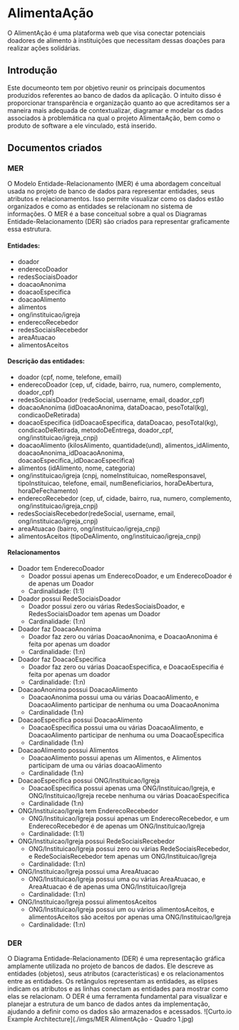 # AlimentaAção

O AlimentAção é uma plataforma web que visa conectar potenciais doadores de alimento à instituições que necessitam dessas doações para realizar ações solidárias. 

## Introdução
Este documeonto tem por objetivo reunir os principais documentos produzidos referentes ao banco de dados da aplicação. O intuito disso é proporcionar transparência e organização quanto ao que acreditamos ser a maneira mais adequada de contextualizar, diagramar e modelar os dados associados à problemática na qual o projeto AlimentaAção, bem como o produto de software a ele vinculado, está inserido.

## Documentos criados

### MER
O Modelo Entidade-Relacionamento (MER) é uma abordagem conceitual usada no projeto de banco de dados para representar entidades, seus atributos e relacionamentos. Isso permite visualizar como os dados estão organizados e como as entidades se relacionam no sistema de informações. O MER é a base conceitual sobre a qual os Diagramas Entidade-Relacionamento (DER) são criados para representar graficamente essa estrutura.
#### Entidades:
- doador
- enderecoDoador
- redesSociaisDoador
- doacaoAnonima
- doacaoEspecifica
- doacaoAlimento
- alimentos
- ong/instituicao/igreja
- enderecoRecebedor
- redesSociaisRecebedor
- areaAtuacao
- alimentosAceitos

#### Descrição das entidades:
- doador (cpf, nome, telefone, email)
- enderecoDoador (cep, uf, cidade, bairro, rua, numero, complemento, doador_cpf)
- redesSociaisDoador (redeSocial, username, email, doador_cpf)
- doacaoAnonima (idDoacaoAnonima, dataDoacao, pesoTotal(kg), condicaoDeRetirada)
- doacaoEspecifica (idDoacaoEspecifica, dataDoacao, pesoTotal(kg), condicaoDeRetirada, metodoDeEntrega, doador_cpf, ong/instituicao/igreja_cnpj)
- doacaoAlimento (kilosAlimento, quantidade(und), alimentos_idAlimento, doacaoAnonima_idDoacaoAnonima, doacaoEspecifica_idDoacaoEspecifica)
- alimentos (idAlimento, nome, categoria)
- ong/instituicao/igreja (cnpj, nomeInstituicao, nomeResponsavel, tipoInstituicao, telefone, email, numBeneficiarios, horaDeAbertura, horaDeFechamento)
- enderecoRecebedor (cep, uf, cidade, bairro, rua, numero, complemento, ong/instituicao/igreja_cnpj)
- redesSociaisRecebedor(redeSocial, username, email, ong/instituicao/igreja_cnpj)
- areaAtuacao (bairro, ong/instituicao/igreja_cnpj)
- alimentosAceitos (tipoDeAlimento, ong/instituicao/igreja_cnpj)

#### Relacionamentos
- Doador tem EnderecoDoador
  - Doador possui apenas um EnderecoDoador, e um EnderecoDoador é de apenas um Doador
  - Cardinalidade: (1:1)
- Doador possui RedeSociaisDoador
  - Doador possui zero ou várias RedesSociaisDoador, e RedesSociaisDoador tem apenas um Doador
  - Cardinalidade: (1:n)
- Doador faz DoacaoAnonima
  - Doador faz zero ou várias DoacaoAnonima, e DoacaoAnonima é feita por apenas um doador
  - Cardinalidade: (1:n)
- Doador faz DoacaoEspecifica
  - Doador faz zero ou várias DoacaoEspecifica, e DoacaoEspecifia é feita por apenas um doador
  - Cardinalidade: (1:n)
- DoacaoAnonima possui DoacaoAlimento
  - DoacaoAnonima possui uma ou várias DoacaoAlimento, e DoacaoAlimento participar de nenhuma ou uma DoacaoAnonima
  - Cardinalidade (1:n)
- DoacaoEspecifica possui DoacaoAlimento
  - DoacaoEspecifica possui uma ou várias DoacaoAlimento, e DoacaoAlimento participar de nenhuma ou uma DoacaoEspecifica
  - Cardinalidade (1:n)
- DoacaoAlimento possui Alimentos
  - DoacaoAlimento possui apenas um Alimentos, e Alimentos participam de uma ou várias doacaoAlimento
  - Cardinalidade (1:n)
- DoacaoEspecifica possui ONG/Instituicao/Igreja
  - DoacaoEspecifica possui apenas uma ONG/Instituicao/Igreja, e ONG/Instituicao/Igreja recebe nenhuma ou várias DoacaoEspecifica
  - Cardinalidade (1:n)
- ONG/Instituicao/Igreja tem EnderecoRecebedor
  - ONG/Instituicao/Igreja possui apenas um EnderecoRecebedor, e um EnderecoRecebedor é de apenas um ONG/Instituicao/Igreja
  - Cardinalidade: (1:1)
- ONG/Instituicao/Igreja possui RedeSociaisRecebedor
  - ONG/Instituicao/Igreja possui zero ou várias RedeSociaisRecebedor, e RedeSociaisRecebedor tem apenas um ONG/Instituicao/Igreja
  - Cardinalidade: (1:n)
- ONG/Instituicao/Igreja possui uma AreaAtuacao
  - ONG/Instituicao/Igreja possui uma ou várias AreaAtuacao, e AreaAtuacao é de apenas uma ONG/Instituicao/Igreja
  - Cardinalidade: (1:n)
- ONG/Instituicao/Igreja possui alimentosAceitos
  - ONG/Instituicao/Igreja possui um ou vários alimentosAceitos, e alimentosAceitos são aceitos por apenas uma ONG/Instituicao/Igreja
  - Cardinalidade: (1:n)

### DER

O Diagrama Entidade-Relacionamento (DER) é uma representação gráfica amplamente utilizada no projeto de bancos de dados. Ele descreve as entidades (objetos), seus atributos (características) e os relacionamentos entre as entidades. Os retângulos representam as entidades, as elipses indicam os atributos e as linhas conectam as entidades para mostrar como elas se relacionam. O DER é uma ferramenta fundamental para visualizar e planejar a estrutura de um banco de dados antes da implementação, ajudando a definir como os dados são armazenados e acessados.
![Curto.io Example Architecture](./imgs/MER AlimentAção - Quadro 1.jpg)

